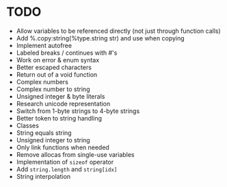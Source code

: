 # TODO
- Allow variables to be referenced directly (not just through function calls)
- Add %.copy:string(%type.string str) and use when copying
- Implement autofree
- Labeled breaks / continues with #'s
- Work on error & enum syntax
- Better escaped characters
- Return out of a void function
- Complex numbers
- Complex number to string
- Unsigned integer & byte literals
- Research unicode representation
- Switch from 1-byte strings to 4-byte strings
- Better token to string handling
- Classes
- String equals string 
- Unsigned integer to string
- Only link functions when needed
- Remove allocas from single-use variables
- Implementation of `sizeof` operator
- Add `string.length` and `string[idx]`
- String interpolation